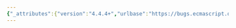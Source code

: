 ```yaml
---
{"_attributes":{"version":"4.4.4+","urlbase":"https://bugs.ecmascript.org/","maintainer":"dherman@mozilla.com"},"bug":{"bug_id":921,"creation_ts":"2012-11-02 16:26:00 -0700","short_desc":"15.1.2.1: \"If there is a currently running execution context\"","delta_ts":"2014-10-14 15:17:42 -0700","product":"Draft for 6th Edition","component":"editorial issue","version":"Rev 11: October 26, 2012 Draft","rep_platform":"All","op_sys":"All","bug_status":"RESOLVED","resolution":"FIXED","priority":"Normal","bug_severity":"normal","everconfirmed":true,"reporter":{"uid":"jmdyck","name":"Michael Dyck"},"assigned_to":{"uid":"allen","name":"Allen Wirfs-Brock"},"long_desc":[{"commentid":2407,"comment_count":0,"who":{"uid":"jmdyck","name":"Michael Dyck"},"bug_when":"2012-11-02 16:26:32 -0700","thetext":"In 15.1.2.1 \"eval(x)\",\nstep 21 says:\n    If there is a currently running execution context, suspend it.\n\nHow could there not be a currently running execution context?\nWhat would be bound to 'ctx' at step 7?"},{"commentid":2408,"comment_count":1,"who":{"uid":"jmdyck","name":"Michael Dyck"},"bug_when":"2012-11-02 16:46:30 -0700","thetext":"Ah, I guess it was copied from 14.1 Script Evaluation, where it makes sense.\n\nI wonder if there'd be a benefit in factoring out the commonality between Script Evaluation and eval(x) [starting at step 17, say]."},{"commentid":10319,"comment_count":2,"who":{"uid":"allen","name":"Allen Wirfs-Brock"},"bug_when":"2014-10-11 17:22:22 -0700","thetext":"fixed in rev28 editor's draft"},{"commentid":10377,"comment_count":3,"who":{"uid":"allen","name":"Allen Wirfs-Brock"},"bug_when":"2014-10-14 15:17:42 -0700","thetext":"fixed in rev28"}]}}
---
```

